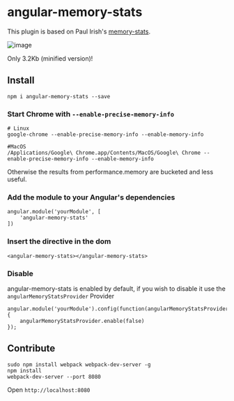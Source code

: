 # angular-memory-stats

This plugin is based on Paul Irish's [memory-stats](https://github.com/paulirish/memory-stats.js).

![image](http://i.imgur.com/eUCFcAH.gif)

Only 3.2Kb (minified version)!

## Install

```
npm i angular-memory-stats --save
```

### Start Chrome with `--enable-precise-memory-info`

```
# Linux
google-chrome --enable-precise-memory-info --enable-memory-info
 
#MacOS
/Applications/Google\ Chrome.app/Contents/MacOS/Google\ Chrome --enable-precise-memory-info --enable-memory-info
```

Otherwise the results from performance.memory are bucketed and less useful.

### Add the module to your Angular's dependencies

```
angular.module('yourModule', [
    'angular-memory-stats'
])
```

### Insert the directive in the dom

```
<angular-memory-stats></angular-memory-stats>
```

### Disable

angular-memory-stats is enabled by default, if you wish to disable it use the ```angularMemoryStatsProvider``` Provider

```
angular.module('yourModule').config(function(angularMemoryStatsProvider){
    angularMemoryStatsProvider.enable(false)
});
```

## Contribute

```
sudo npm install webpack webpack-dev-server -g
npm install
webpack-dev-server --port 8080
```

Open ```http://localhost:8080```
